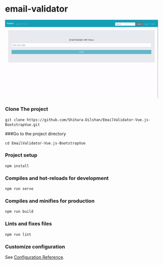 # email-validator
<div align="center">

![Electron Boilerplate Demo](https://raw.githubusercontent.com/Shihara-Dilshan/img/master/giff.gif)

</div>

### Clone The project
```
git clone https://github.com/Shihara-Dilshan/EmailValidator-Vue.js-BootstrapVue.git
```

###Go to the project directory
```
cd EmailValidator-Vue.js-BootstrapVue
```

### Project setup
```
npm install
```

### Compiles and hot-reloads for development
```
npm run serve
```

### Compiles and minifies for production
```
npm run build
```

### Lints and fixes files
```
npm run lint
```

### Customize configuration
See [Configuration Reference](https://cli.vuejs.org/config/).
